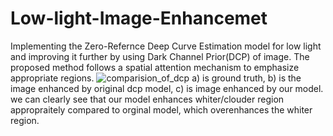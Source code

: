 # Low-light-Image-Enhancemet
Implementing the Zero-Refernce Deep Curve Estimation model for low light and improving it further by using Dark Channel Prior(DCP) of image.
The proposed method follows a spatial attention mechanism to emphasize appropriate regions.
![comparision_of_dcp](https://user-images.githubusercontent.com/119122797/228820010-f45cbfc9-c369-49c4-b030-8de8a403a939.jpg)
a) is ground truth, b) is the image enhanced by original dcp model, c) is image enhanced by our model.
we can clearly see that our model enhances whiter/clouder region appropraitely compared to orginal model,  which overenhances the whiter region.

